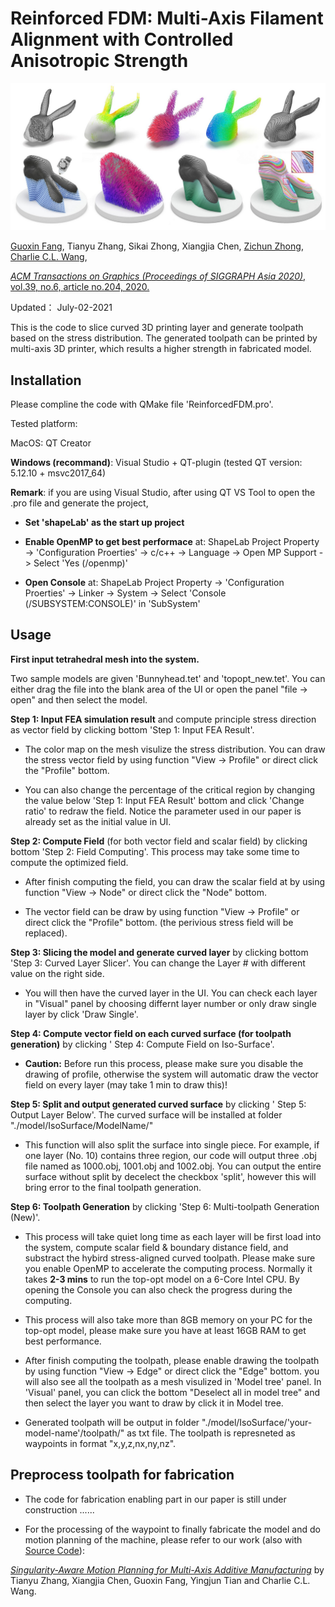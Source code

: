 # Reinforced FDM: Multi-Axis Filament Alignment with Controlled Anisotropic Strength

![](Library/framework.jpg)

[Guoxin Fang](https://guoxinfang.github.io/),
Tianyu Zhang, Sikai Zhong, Xiangjia Chen, 
[Zichun Zhong](https://zichunzhong.github.io/),
[Charlie C.L. Wang](https://mewangcl.github.io/), 

[*ACM Transactions on Graphics (Proceedings of SIGGRAPH Asia 2020)*, vol.39, no.6, article no.204, 2020.](https://dl.acm.org/doi/abs/10.1145/3414685.3417834)

Updated： July-02-2021

This is the code to slice curved 3D printing layer and generate toolpath based on the stress distribution. The generated toolpath can be printed by multi-axis 3D printer, which results a higher strength in fabricated model.

## Installation

Please compline the code with QMake file 'ReinforcedFDM.pro'.

Tested platform: 

MacOS: QT Creator 

**Windows (recommand)**: Visual Studio + QT-plugin (tested QT version: 5.12.10 + msvc2017_64)

**Remark**: if you are using Visual Studio, after using QT VS Tool to open the .pro file and generate the project,

- **Set 'shapeLab' as the start up project**

- **Enable OpenMP to get best performace** at: ShapeLab Project Property -> 'Configuration Proerties' -> c/c++ -> Language -> Open MP Support -> Select 'Yes (/openmp)'

- **Open Console** at: ShapeLab Project Property -> 'Configuration Proerties' -> Linker -> System -> Select 'Console (/SUBSYSTEM:CONSOLE)' in 'SubSystem'

## Usage

**First input tetrahedral mesh into the system.**

Two sample models are given 'Bunnyhead.tet' and 'topopt_new.tet'. You can either drag the file into the blank area of the UI or open the panel "file -> open" and then select the model.

**Step 1: Input FEA simulation result** and compute principle stress direction as vector field by clicking bottom 'Step 1: Input FEA Result'.

- The color map on the mesh visulize the stress distribution. You can draw the stress vector field by using function "View -> Profile" or direct click the "Profile" bottom.

- You can also change the percentage of the critical region by changing the value below 'Step 1: Input FEA Result' bottom and click 'Change ratio' to redraw the field. Notice the parameter used in our paper is already set as the initial value in UI.

**Step 2: Compute Field** (for both vector field and scalar field) by clicking bottom 'Step 2: Field Computing'. This process may take some time to compute the optimized field.

- After finish computing the field, you can draw the scalar field at by using function "View -> Node" or direct click the "Node" bottom.

- The vector field can be draw by using function "View -> Profile" or direct click the "Profile" bottom. (the perivious stress field will be replaced).

**Step 3: Slicing the model and generate curved layer** by clicking bottom 'Step 3: Curved Layer Slicer'. You can change the Layer # with different value on the right side.

- You will then have the curved layer in the UI. You can check each layer in "Visual" panel by choosing differnt layer number or only draw single layer by click 'Draw Single'.

**Step 4: Compute vector field on each curved surface (for toolpath generation)** by clicking ' Step 4: Compute Field on Iso-Surface'.

- **Caution:** Before run this process, please make sure you disable the drawing of profile, otherwise the system will automatic draw the vector field on every layer (may take 1 min to draw this)!

**Step 5: Split and output generated curved surface** by clicking ' Step 5: Output Layer Below'. The curved surface will be installed at folder "./model/IsoSurface/ModelName/"

- This function will also split the surface into single piece. For example, if one layer (No. 10) contains three region, our code will output three .obj file named as 1000.obj, 1001.obj and 1002.obj. 
You can output the entire surface without split by decelect the checkbox 'split', however this will bring error to the final toolpath generation.

**Step 6: Toolpath Generation** by clicking 'Step 6: Multi-toolpath Generation (New)'.

- This process will take quiet long time as each layer will be first load into the system, compute scalar field & boundary distance field, and substract the hybird stress-aligned curved toolpath.
Please make sure you enable OpenMP to accelerate the computing process. Normally it takes **2-3 mins** to run the top-opt model on a 6-Core Intel CPU.
By opening the Console you can also check the progress during the computing.

- This process will also take more than 8GB memory on your PC for the top-opt model, please make sure you have at least 16GB RAM to get best performance.

- After finish computing the toolpath, please enable drawing the toolpath by using function "View -> Edge" or direct click the "Edge" bottom.
you will also see all the toolpath as a mesh visulized in 'Model tree' panel. In 'Visual' panel, you can click the bottom "Deselect all in model tree" and then select the layer you want to draw by click it in Model tree.

- Generated toolpath will be output in folder "./model/IsoSurface/'your-model-name'/toolpath/" as txt file. The toolpath is represneted as waypoints in format "x,y,z,nx,ny,nz".

## Preprocess toolpath for fabrication

- The code for fabrication enabling part in our paper is still under construction ......

- For the processing of the waypoint to finally fabricate the model and do motion planning of the machine, please refer to our work (also with [Source Code](https://github.com/zhangty019/MultiAxis_3DP_MotionPlanning)):

[*Singularity-Aware Motion Planning for Multi-Axis Additive Manufacturing*](https://ieeexplore.ieee.org/document/9462416)
by Tianyu Zhang, Xiangjia Chen, Guoxin Fang, Yingjun Tian and Charlie C.L. Wang.
